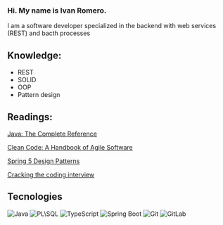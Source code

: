 ### Hi. My name is Ivan Romero.

I am a software developer specialized in the backend with web services (REST) and bacth processes



## Knowledge:
* REST
* SOLID
* OOP
* Pattern design

## Readings:

[Java: The Complete Reference](https://www.amazon.com.mx/Java-Complete-Reference-Herbert-Schildt/dp/1260440230/ref=sr_1_1?__mk_es_MX=%C3%85M%C3%85%C5%BD%C3%95%C3%91&crid=6PN6NPPO7JVD&dchild=1&keywords=java+the+complete+reference&qid=1605717377&sprefix=java+the+%2Caps%2C189&sr=8-1)

[Clean Code: A Handbook of Agile Software](https://www.amazon.com.mx/Clean-Code-Handbook-Software-Craftsmanship/dp/0132350882/ref=sr_1_1?__mk_es_MX=%C3%85M%C3%85%C5%BD%C3%95%C3%91&dchild=1&keywords=clean+code&qid=1605717413&sr=8-1)

[Spring 5 Design Patterns](https://www.amazon.com.mx/Spring-Design-Patterns-Dinesh-Rajput/dp/1788299450/ref=sr_1_3?__mk_es_MX=%C3%85M%C3%85%C5%BD%C3%95%C3%91&dchild=1&keywords=spring+5+desing+patter&qid=1605717683&s=books&sr=1-3-spell)

[Cracking the coding interview](https://www.amazon.com.mx/Cracking-Coding-Interview-Programming-Questions/dp/0984782850/ref=sr_1_1?__mk_es_MX=%C3%85M%C3%85%C5%BD%C3%95%C3%91&crid=298A7Z6OI8MMN&dchild=1&keywords=cracking+the+coding+interview&qid=1605717984&s=books&sprefix=cra%2Cstripbooks%2C193&sr=1-1)

## Tecnologies

![Java](https://img.shields.io/badge/-Java-black?style=flat-square&logo=java)
![PL\SQL](https://img.shields.io/badge/-PL\SQL-red?style=flat-square&logo=oracle)
![TypeScript](https://img.shields.io/badge/-Typescript-blue?style=flat-square&logo=typescript)
![Spring Boot](https://img.shields.io/badge/-Spring%20Boot-black?style=flat-square&logo=spring)
![Git](https://img.shields.io/badge/-Git-black?style=flat-square&logo=git)
![GitLab](https://img.shields.io/badge/-GitLab-black?style=flat-square&logo=gitlab)
